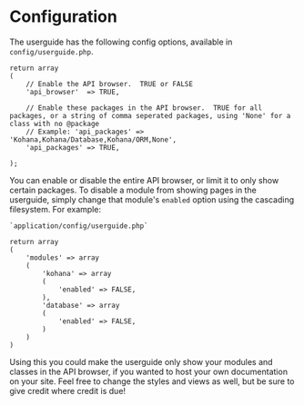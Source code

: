 # Configuration

The userguide has the following config options, available in `config/userguide.php`.

    return array
    (
    	// Enable the API browser.  TRUE or FALSE
    	'api_browser'  => TRUE,

    	// Enable these packages in the API browser.  TRUE for all packages, or a string of comma seperated packages, using 'None' for a class with no @package
    	// Example: 'api_packages' => 'Kohana,Kohana/Database,Kohana/ORM,None',
    	'api_packages' => TRUE,

    );

You can enable or disable the entire API browser, or limit it to only show certain packages. To disable a module from showing pages in the userguide, simply change that module's `enabled` option using the cascading filesystem. For example:

    `application/config/userguide.php`

    return array
    (
    	'modules' => array
    	(
    		'kohana' => array
    		(
    			'enabled' => FALSE,
    		),
    		'database' => array
    		(
    			'enabled' => FALSE,
    		)
    	)
    )

Using this you could make the userguide only show your modules and classes in the API browser, if you wanted to host your own documentation on your site. Feel free to change the styles and views as well, but be sure to give credit where credit is due!
